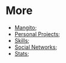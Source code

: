 # More

- [Mangito](./Mangito.md);
- [Personal Projects](./Projects.md);
- [Skills](./Skills.md);
- [Social Networks](./SocialNetworks.md);
- [Stats](./Stats.md);
